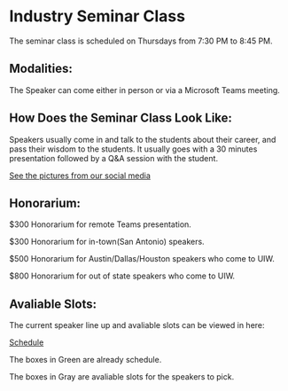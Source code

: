 # Industry Seminar Class
The seminar class is scheduled on Thursdays from 7:30 PM to 8:45 PM.

## Modalities:
The Speaker can come either in person or via a Microsoft Teams meeting.

## How Does the Seminar Class Look Like:
Speakers usually come in and talk to the students about their career, and pass their wisdom to the students. It usually goes with a 30 minutes presentation followed by a Q&A session with the student.

[See the pictures from our social media](https://www.instagram.com/p/DC4lSK1MwzZ/?img_index=6)

## Honorarium:

$300 Honorarium for remote Teams presentation.

$300 Honorarium for in-town(San Antonio) speakers.

$500 Honorarium for Austin/Dallas/Houston speakers who come to UIW.

$800 Honorarium for out of state speakers who come to UIW.

## Avaliable Slots:
The current speaker line up and avaliable slots can be viewed in here: 

[Schedule](https://forums.uiw3d.com/forum/angd-4100-5100-industry-seminar)

The boxes in Green are already schedule.

The boxes in Gray are avaliable slots for the speakers to pick.